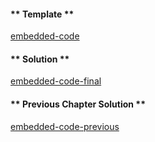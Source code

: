<!-- Add translation for the following page: https://vyper.fun/#/1/events
Do NOT change the code below. The below code runs the code editor -->

<!-- tabs:start -->

#### ** Template **

[embedded-code](../../assets/1/1.13-template-code.vy ':include :type=code embed-template')

#### ** Solution **

[embedded-code-final](../../assets/1/1.13-finished-code.vy ':include :type=code embed-final')

#### ** Previous Chapter Solution **

[embedded-code-previous](../../assets/1/1.12-finished-code.vy ':include :type=code embed-previous')

<!-- tabs:end -->

